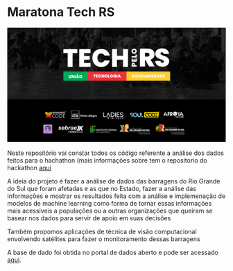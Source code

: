 # Maratona Tech RS

![maratona_rs](https://raw.githubusercontent.com/TechPeloRS/maratona-pelo-rs/main/image/tech-banner.png)

Neste repositório vai constar todos os código referente a análise dos dados feitos para o hachathon (mais informações sobre tem o repositorio do hackathon [aqui](https://github.com/TechPeloRS/maratona-pelo-rs)

A ideia do projeto é fazer a análise de dados das barragens do Rio Grande do Sul que foram afetadas e as que no Estado, fazer a análise das informações
e mostrar os resultados feita com a análise e implemenação de modelos de machine learning como forma de tornar essas informações mais acessiveis a populações ou
a outras organizações que queiram se basear nos dados para  servir de apoio em suas decisões

Também propomos aplicações de técnica de visão computacional envolvendo satélites para fazer o monitoramento dessas barragens

A base de dado foi obtida no portal de dados aberto e pode ser acessado [aqui](https://dadosabertos.aneel.gov.br/dataset/fsb-fiscalizacao-de-seguranca-de-barragens).
